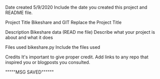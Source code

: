  Date created
5/9/2020
Include the date you created this project and README file.

 Project Title
 Bikeshare and GIT
Replace the Project Title

 Description
Bikeshare data (READ me file)
Describe what your project is about and what it does

 Files used
bikeshare.py
Include the files used

 Credits
It's important to give proper credit. Add links to any repo that inspired you or blogposts you consulted.

"""""MSG SAVED""""""